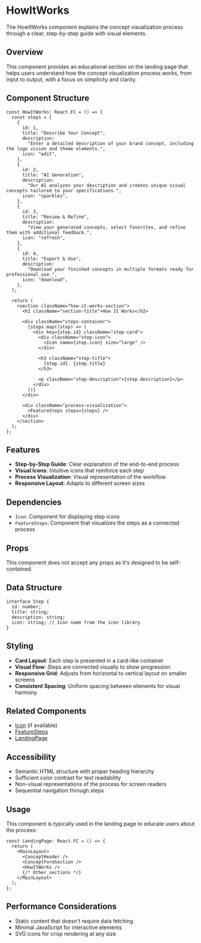 # HowItWorks

The HowItWorks component explains the concept visualization process through a clear, step-by-step guide with visual elements.

## Overview

This component provides an educational section on the landing page that helps users understand how the concept visualization process works, from input to output, with a focus on simplicity and clarity.

## Component Structure

```tsx
const HowItWorks: React.FC = () => {
  const steps = [
    {
      id: 1,
      title: "Describe Your Concept",
      description:
        "Enter a detailed description of your brand concept, including the logo vision and theme elements.",
      icon: "edit",
    },
    {
      id: 2,
      title: "AI Generation",
      description:
        "Our AI analyzes your description and creates unique visual concepts tailored to your specifications.",
      icon: "sparkles",
    },
    {
      id: 3,
      title: "Review & Refine",
      description:
        "View your generated concepts, select favorites, and refine them with additional feedback.",
      icon: "refresh",
    },
    {
      id: 4,
      title: "Export & Use",
      description:
        "Download your finished concepts in multiple formats ready for professional use.",
      icon: "download",
    },
  ];

  return (
    <section className="how-it-works-section">
      <h2 className="section-title">How It Works</h2>

      <div className="steps-container">
        {steps.map((step) => (
          <div key={step.id} className="step-card">
            <div className="step-icon">
              <Icon name={step.icon} size="large" />
            </div>

            <h3 className="step-title">
              {step.id}. {step.title}
            </h3>

            <p className="step-description">{step.description}</p>
          </div>
        ))}
      </div>

      <div className="process-visualization">
        <FeatureSteps steps={steps} />
      </div>
    </section>
  );
};
```

## Features

- **Step-by-Step Guide**: Clear explanation of the end-to-end process
- **Visual Icons**: Intuitive icons that reinforce each step
- **Process Visualization**: Visual representation of the workflow
- **Responsive Layout**: Adapts to different screen sizes

## Dependencies

- `Icon`: Component for displaying step icons
- `FeatureSteps`: Component that visualizes the steps as a connected process

## Props

This component does not accept any props as it's designed to be self-contained.

## Data Structure

```tsx
interface Step {
  id: number;
  title: string;
  description: string;
  icon: string; // Icon name from the icon library
}
```

## Styling

- **Card Layout**: Each step is presented in a card-like container
- **Visual Flow**: Steps are connected visually to show progression
- **Responsive Grid**: Adjusts from horizontal to vertical layout on smaller screens
- **Consistent Spacing**: Uniform spacing between elements for visual harmony

## Related Components

- [Icon](../../../../components/ui/Icon.md) (if available)
- [FeatureSteps](../../../../components/ui/FeatureSteps.md)
- [LandingPage](../LandingPage.md)

## Accessibility

- Semantic HTML structure with proper heading hierarchy
- Sufficient color contrast for text readability
- Non-visual representations of the process for screen readers
- Sequential navigation through steps

## Usage

This component is typically used in the landing page to educate users about the process:

```tsx
const LandingPage: React.FC = () => {
  return (
    <MainLayout>
      <ConceptHeader />
      <ConceptFormSection />
      <HowItWorks />
      {/* Other sections */}
    </MainLayout>
  );
};
```

## Performance Considerations

- Static content that doesn't require data fetching
- Minimal JavaScript for interactive elements
- SVG icons for crisp rendering at any size
